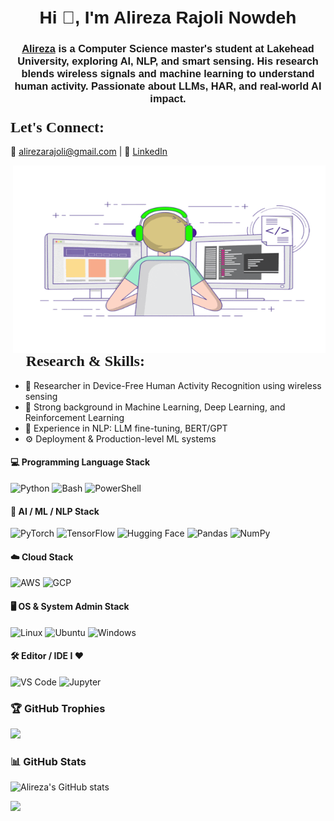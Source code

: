 <!-- Header Section -->
<h1 align="center"><font face="Arial">Hi 👋, I'm Alireza Rajoli Nowdeh</font></h1>
<h3 align="center"><font face="Arial">
<a href="https://www.linkedin.com/in/alireza-rajoli-nowdeh" target="_blank" rel="noreferrer"><strong>Alireza</strong></a> is a Computer Science master's student at Lakehead University, exploring AI, NLP, and smart sensing. His research blends wireless signals and machine learning to understand human activity. Passionate about LLMs, HAR, and real-world AI impact.

</font></h3>

<!-- Let's Connect -->
<h3 align="left"><font size="+2" face="Verdana">Let's Connect:</font></h3>
<p align="left">
  📧 <a href="mailto:alirezarajoli@gmail.com">alirezarajoli@gmail.com</a> |
  🔗 <a href="https://www.linkedin.com/in/alireza-rajoli-nowdeh">LinkedIn</a>
</p>

<!-- GIF -->
<img align="right" height="300" width="500" src="https://raw.githubusercontent.com/mikonoid/mikonoid/main/images/gifs/coder3.gif" />

<!-- Skills Summary -->
<h3 align="left"><font size="+2" face="Verdana">🧠 Research & Skills:</font></h3>

- 🔬 Researcher in Device-Free Human Activity Recognition using wireless sensing
- 🧠 Strong background in Machine Learning, Deep Learning, and Reinforcement Learning
- 💬 Experience in NLP: LLM fine-tuning, BERT/GPT
- ⚙️ Deployment & Production-level ML systems

<!-- Programming Language Stack -->
<!-- Programming Language Stack -->
<h4>💻 Programming Language Stack</h4>
<p align="left">
  <img src="https://img.icons8.com/color/48/000000/python.png" alt="Python" title="Python" width="40" height="40"/>
  <img src="https://www.vectorlogo.zone/logos/gnu_bash/gnu_bash-icon.svg" alt="Bash" title="Bash" width="40" height="40"/>
  <img src="https://img.icons8.com/ios-filled/50/000000/powershell.png" alt="PowerShell" title="PowerShell" width="40" height="40"/>
</p>

<!-- AI / ML / NLP Stack -->
<h4>🧠 AI / ML / NLP Stack</h4>
<p align="left">
  <img src="https://upload.wikimedia.org/wikipedia/commons/1/10/PyTorch_logo_icon.svg" alt="PyTorch" title="PyTorch" width="40" height="40"/>
  <img src="https://www.vectorlogo.zone/logos/tensorflow/tensorflow-icon.svg" alt="TensorFlow" title="TensorFlow" width="40" height="40"/>
  <img src="https://huggingface.co/front/assets/huggingface_logo-noborder.svg" alt="Hugging Face" title="Hugging Face Transformers" width="40" height="40"/>
  <img src="https://upload.wikimedia.org/wikipedia/commons/e/ed/Pandas_logo.svg" alt="Pandas" title="Pandas" width="40" height="40"/>
  <img src="https://upload.wikimedia.org/wikipedia/commons/3/31/NumPy_logo_2020.svg" alt="NumPy" title="NumPy" width="40" height="40"/>
</p>


<!-- Cloud Stack -->
#### ☁️ Cloud Stack
<p align="left">
  <img src="https://www.vectorlogo.zone/logos/amazon_aws/amazon_aws-icon.svg" alt="AWS" title="AWS" width="40" height="40"/>
  <img src="https://www.vectorlogo.zone/logos/google_cloud/google_cloud-icon.svg" alt="GCP" title="Google Cloud" width="40" height="40"/>
</p>

<!-- OS & Admin Stack -->
#### 🖥️ OS & System Admin Stack
<p align="left">
  <img src="https://www.vectorlogo.zone/logos/linux/linux-icon.svg" alt="Linux" title="Linux" width="40" height="40"/>
  <img src="https://www.vectorlogo.zone/logos/ubuntu/ubuntu-icon.svg" alt="Ubuntu" title="Ubuntu" width="40" height="40"/>
  <img src="https://www.vectorlogo.zone/logos/microsoft/microsoft-icon.svg" alt="Windows" title="Windows Admin" width="40" height="40"/>
</p>

<!-- Editor / IDE -->
#### 🛠️ Editor / IDE I ❤️
<p align="left">
  <img src="https://www.vectorlogo.zone/logos/visualstudio_code/visualstudio_code-icon.svg" alt="VS Code" title="Visual Studio Code" width="40" height="40"/>
  <img src="https://www.vectorlogo.zone/logos/jupyter/jupyter-icon.svg" alt="Jupyter" title="Jupyter Notebook" width="40" height="40"/>
</p>


<!-- 🏆 GitHub Trophies -->
### 🏆 GitHub Trophies

![](https://github-profile-trophy.vercel.app/?username=Alireza-Rajoli-Nowdeh&theme=darkhub&no-frame=false&no-bg=false&margin-w=4)

<!-- 📊 GitHub Stats -->
### 📊 GitHub Stats

![Alireza's GitHub stats](https://github-readme-stats.vercel.app/api?username=Alireza-Rajoli-Nowdeh&theme=dark&show_icons=true)

![](http://github-readme-streak-stats.herokuapp.com?user=Alireza-Rajoli-Nowdeh&theme=elegant&date_format=M%20j%5B%2C%20Y%5D)

</td></tr>
</table>

